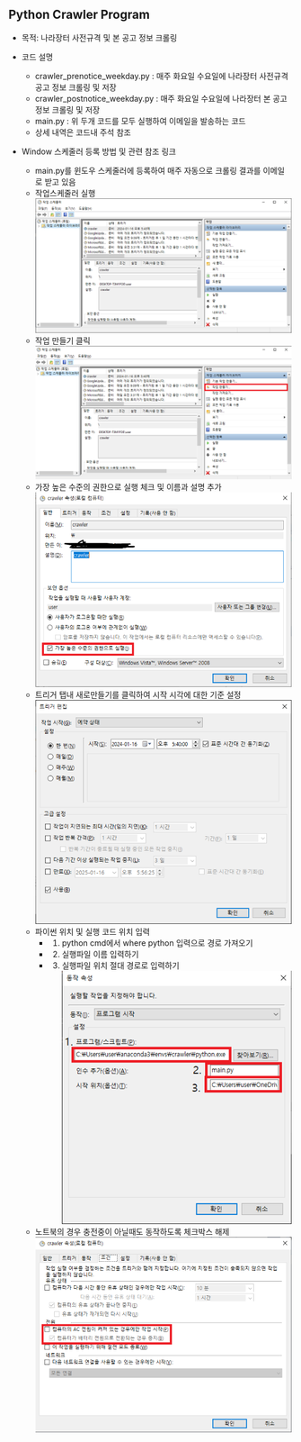 ## Python Crawler Program ##
- 목적: 나라장터 사전규격 및 본 공고 정보 크롤링
- 코드 설명
    - crawler_prenotice_weekday.py : 매주 화요일 수요일에 나라장터 사전규격 공고 정보 크롤링 및 저장
    - crawler_postnotice_weekday.py : 매주 화요일 수요일에 나라장터 본 공고 정보 크롤링 및 저장
    - main.py : 위 두개 코드를 모두 실행하여 이메일을 발송하는 코드
    - 상세 내역은 코드내 주석 참조

- Window 스케줄러 등록 방법 및 관련 참조 링크
    - main.py를 윈도우 스케줄러에 등록하여 매주 자동으로 크롤링 결과를 이메일로 받고 있음
    - 작업스케줄러 실행
    ![Alt text](./image/image.png)
    - 작업 만들기 클릭
    ![Alt text](./image/image-1.png)
    - 가장 높은 수준의 권한으로 실행 체크 및 이름과 설명 추가
    ![Alt text](./image/image-2.png)
    - 트리거 탭내 새로만들기를 클릭하여 시작 시각에 대한 기준 설정
    ![Alt text](./image/image-3.png)
    - 파이썬 위치 및 실행 코드 위치 입력
        - 1. python cmd에서 where python 입력으로 경로 가져오기
        - 2. 실행파일 이름 입력하기
        - 3. 실행파일 위치 절대 경로로 입력하기
    ![Alt text](./image/image-4.png)
    - 노트북의 경우 충전중이 아닐때도 동작하도록 체크박스 해제
    ![Alt text](./image/image-5.png)